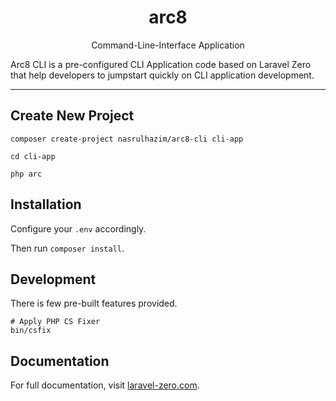 <h1 align="center">arc8</h1>
<p align="center">Command-Line-Interface Application</p>

Arc8 CLI is a pre-configured CLI Application code based on Laravel Zero that help developers to jumpstart quickly on CLI application development. 

------

## Create New Project

```
composer create-project nasrulhazim/arc8-cli cli-app

cd cli-app

php arc
```

## Installation

Configure your `.env` accordingly. 

Then run `composer install`.

## Development

There is few pre-built features provided.

```
# Apply PHP CS Fixer
bin/csfix
```

## Documentation

For full documentation, visit [laravel-zero.com](https://laravel-zero.com/).
